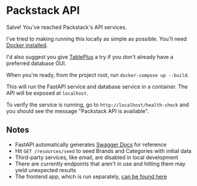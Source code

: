 # Packstack API

Salve! You've reached Packstack's API services.

I've tried to making running this locally as simple as possible. You'll need [Docker installed](https://docs.docker.com/engine/install/).

I'd also suggest you give [TablePlus](https://tableplus.com/) a try if you don't already have a preferred database GUI.

When you're ready, from the project root, run `docker-compose up --build`.

This will run the FastAPI service and database service in a container. The API will be exposed at `localhost`.

To verify the service is running, go to `http://localhost/health-check` and you should see the message "Packstack API is available".

## Notes

- FastAPI automatically generates [Swagger Docs](http://localhost/docs) for reference
- Hit `GET /resources/seed` to seed Brands and Categories with initial data
- Third-party services, like email, are disabled in local development
- There are currently endpoints that aren't in use and hitting them may yield unexpected results
- The frontend app, which is run separately, [can be found here](https://github.com/Packstack-Tech/app)
